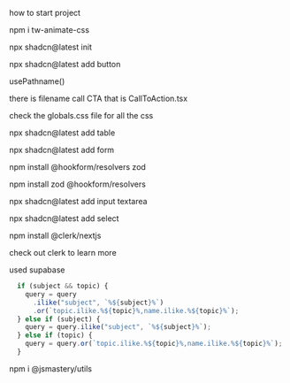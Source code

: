 how to start project

npm i tw-animate-css

npx shadcn@latest init

npx shadcn@latest add button

usePathname()

there is filename call CTA that is CallToAction.tsx

check the globals.css file for all the css

npx shadcn@latest add table

npx shadcn@latest add form

npm install @hookform/resolvers zod

npm install zod @hookform/resolvers

npx shadcn@latest add input textarea

npx shadcn@latest add select

npm install @clerk/nextjs

check out clerk to learn more

used supabase

```js
  if (subject && topic) {
    query = query
      .ilike("subject", `%${subject}%`)
      .or(`topic.ilike.%${topic}%,name.ilike.%${topic}%`);
  } else if (subject) {
    query = query.ilike("subject", `%${subject}%`);
  } else if (topic) {
    query = query.or(`topic.ilike.%${topic}%,name.ilike.%${topic}%`);
  }
```

npm i @jsmastery/utils